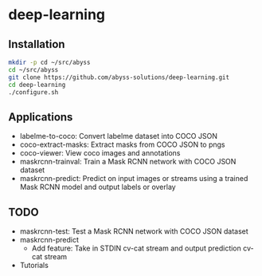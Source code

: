 # deep-learning

## Installation
```bash 
mkdir -p cd ~/src/abyss
cd ~/src/abyss
git clone https://github.com/abyss-solutions/deep-learning.git
cd deep-learning
./configure.sh
```

## Applications
* labelme-to-coco: Convert labelme dataset into COCO JSON
* coco-extract-masks: Extract masks from COCO JSON to pngs
* coco-viewer: View coco images and annotations
* maskrcnn-trainval: Train a Mask RCNN network with COCO JSON dataset
* maskrcnn-predict: Predict on input images or streams using a trained Mask RCNN model and output labels or overlay

## TODO
* maskrcnn-test: Test a Mask RCNN network with COCO JSON dataset
* maskrcnn-predict
  * Add feature: Take in STDIN cv-cat stream and output prediction cv-cat stream
* Tutorials
